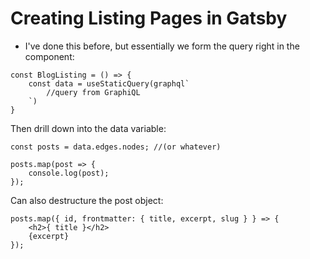 # Creating Listing Pages in Gatsby 

- I've done this before, but essentially we form the query right in the component: 

```
const BlogListing = () => {
    const data = useStaticQuery(graphql`
        //query from GraphiQL
    `)
}
```

Then drill down into the data variable: 
```
const posts = data.edges.nodes; //(or whatever)

posts.map(post => {
    console.log(post); 
}); 
```
Can also destructure the post object: 
```
posts.map({ id, frontmatter: { title, excerpt, slug } } => {
    <h2>{ title }</h2>
    {excerpt}
}); 
```